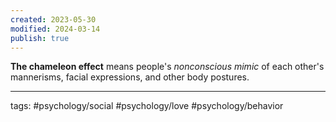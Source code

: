 ```yaml
---
created: 2023-05-30
modified: 2024-03-14
publish: true
---
```


**The chameleon effect** means people's _nonconscious mimic_ of each other's mannerisms, facial expressions, and other body postures.

---
tags: #psychology/social #psychology/love #psychology/behavior